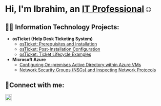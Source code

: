 <h1>Hi, I'm Ibrahim, an <a href="https://linkedin.com/in/nick-bannenberg-526896278/">IT Professional</a>☺</h1>

<h2>👨‍💻 Information Technology Projects:</h2>

- <b>osTicket (Help Desk Ticketing System)</b>
  - [osTicket: Prerequisites and Installation](https://github.com/ikcromer30/OSTICKET-PREREQS-INSTALL)
  - [osTicket: Post-Installation Configuration](https://github.com/ikcromer30/postinstall-config)
  - [osTicket: Ticket Lifecycle Examples](https://github.com/nickbannenberg/ticket-lifecycle)
- <b>Microsoft Azure</b>
  - [Configuring On-premises Active Directory within Azure VMs](https://github.com/nickbannenberg/configure-ad)
  - [Network Security Groups (NSGs) and Inspecting Network Protocols](https://github.com/nickbannenberg/azure-network-protocols)

<h2>🤳Connect with me:</h2>

[<img align="left" alt="Josh | LinkedIn" width="22px" src="https://cdn.jsdelivr.net/npm/simple-icons@v3/icons/linkedin.svg" />][linkedin]

[linkedin]: https://linkedin.com/in/nick-bannenberg-526896278
